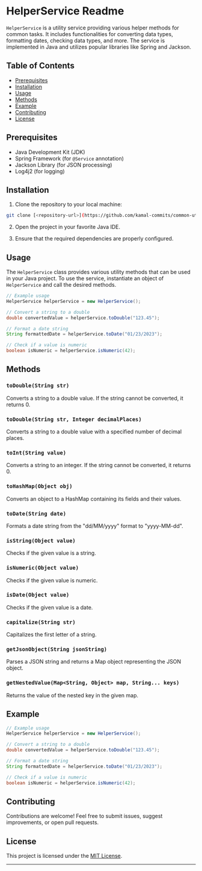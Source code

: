 # HelperService Readme

`HelperService` is a utility service providing various helper methods for common tasks. It includes functionalities for converting data types, formatting dates, checking data types, and more. The service is implemented in Java and utilizes popular libraries like Spring and Jackson.

## Table of Contents

- [Prerequisites](#prerequisites)
- [Installation](#installation)
- [Usage](#usage)
- [Methods](#methods)
- [Example](#example)
- [Contributing](#contributing)
- [License](#license)

## Prerequisites

- Java Development Kit (JDK)
- Spring Framework (for `@Service` annotation)
- Jackson Library (for JSON processing)
- Log4j2 (for logging)

## Installation

1. Clone the repository to your local machine:

```bash
git clone [<repository-url>](https://github.com/kamal-commits/common-utils.git)
```

2. Open the project in your favorite Java IDE.

3. Ensure that the required dependencies are properly configured.

## Usage

The `HelperService` class provides various utility methods that can be used in your Java project. To use the service, instantiate an object of `HelperService` and call the desired methods.

```java
// Example usage
HelperService helperService = new HelperService();

// Convert a string to a double
double convertedValue = helperService.toDouble("123.45");

// Format a date string
String formattedDate = helperService.toDate("01/23/2023");

// Check if a value is numeric
boolean isNumeric = helperService.isNumeric(42);

```

## Methods

### `toDouble(String str)`

Converts a string to a double value. If the string cannot be converted, it returns 0.

### `toDouble(String str, Integer decimalPlaces)`

Converts a string to a double value with a specified number of decimal places.

### `toInt(String value)`

Converts a string to an integer. If the string cannot be converted, it returns 0.

### `toHashMap(Object obj)`

Converts an object to a HashMap containing its fields and their values.

### `toDate(String date)`

Formats a date string from the "dd/MM/yyyy" format to "yyyy-MM-dd".

### `isString(Object value)`

Checks if the given value is a string.

### `isNumeric(Object value)`

Checks if the given value is numeric.

### `isDate(Object value)`

Checks if the given value is a date.

### `capitalize(String str)`

Capitalizes the first letter of a string.

### `getJsonObject(String jsonString)`

Parses a JSON string and returns a Map object representing the JSON object.

### `getNestedValue(Map<String, Object> map, String... keys)`

Returns the value of the nested key in the given map.

## Example

```java
// Example usage
HelperService helperService = new HelperService();

// Convert a string to a double
double convertedValue = helperService.toDouble("123.45");

// Format a date string
String formattedDate = helperService.toDate("01/23/2023");

// Check if a value is numeric
boolean isNumeric = helperService.isNumeric(42);

```

## Contributing

Contributions are welcome! Feel free to submit issues, suggest improvements, or open pull requests.

## License

This project is licensed under the [MIT License](LICENSE).

---
